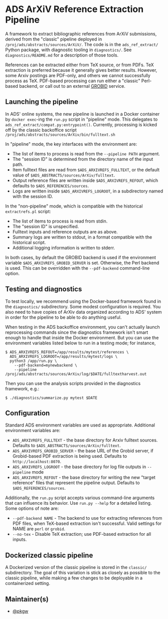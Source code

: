 # ADS ArXiV Reference Extraction Pipeline

A framework to extract bibliographic references from ArXiV submissions, derived
from the "classic" pipeline deployed in `/proj/ads/abstracts/sources/ArXiV/`.
The code is in the `ads_ref_extract/` Python package, with diagnostic tooling in
`diagnostics/`. See `diagnostics/README.md` for a description of those tools.

References can be extracted either from TeX source, or from PDFs. TeX extraction
is preferred because it generally gives better results. However, some Arxiv
postings are PDF-only, and others we cannot successfully process as TeX. PDF-based
processing can run either a "classic" Perl-based backend, or call out to an
external [GROBID] service.

[GROBID]: https://grobid.readthedocs.io/


## Launching the pipeline

In ADS' online systems, the new pipeline is launched in a Docker container by
`docker exec`-ing the `run.py` script in "pipeline" mode. This delegates to
`ads_ref_extract/compat.py:entrypoint()`. Currently, processing is kicked off by
the classic backoffice script
`/proj/ads/abstracts/sources/ArXiv/bin/fulltext.sh`

In "pipeline" mode, the key interfaces with the environment are:

- The list of items to process is read from the `--pipeline PATH` argument.
- The "session ID" is determined from the directory name of the input path.
- Item fulltext files are read from `$ADS_ARXIVREFS_FULLTEXT`, or the default
  value of `$ADS_ABSTRACTS/sources/ArXiv/fulltext`.
- Output reference files are written inside `$ADS_ARXIVREFS_REFOUT`, which
  defaults to `$ADS_REFERENCES/sources`.
- Logs are written inside `$ADS_ARXIVREFS_LOGROOT`, in a subdirectory named
  with the session ID.

In the "non-pipeline" mode, which is compatible with the historical
`extractrefs.pl` script:

- The list of items to process is read from stdin.
- The "session ID" is unspecified.
- Fulltext inputs and reference outputs are as above.
- Summary logs are written to stdout, in a format compatible with the historical
  script.
- Additional logging information is written to stderr.

In both cases, by default the GROBID backend is used if the environment variable
`$ADS_ARXIVREFS_GROBID_SERVER` is set. Otherwise, the Perl backend is used. This
can be overridden with the `--pdf-backend` command-line option.


## Testing and diagnostics

To test locally, we recommend using the Docker-based framework found in the
`diagnostics/` subdirectory. Some modest configuration is required. You also
need to have copies of ArXiv data organized according to ADS' system in order
for the pipeline to be able to do anything useful.

When testing in the ADS backoffice environment, you can't actually launch
reprocessing commands since the diagnostics framework isn't smart enough to
handle that inside the Docker environment. But you can use the environment
variables listed below to run in a testing mode; for instance,

```
$ ADS_ARXIVREFS_REFOUT=/app/results/mytest/references \
  ADS_ARXIVREFS_LOGROOT=/app/results/mytest/logs \
  python3 /app/run.py \
    --pdf-backend=mynewbackend \
    --pipeline /proj/ads/abstracts/sources/ArXiv/log/$DATE/fulltextharvest.out
```

Then you can use the analysis scripts provided in the diagnostics framework, e.g.:

```
$ ./diagnostics/summarize.py mytest $DATE
```


## Configuration

Standard ADS environment variables are used as appropriate. Additional
environment variables are:

- `ADS_ARXIVREFS_FULLTEXT` - the base directory for Arxiv fulltext sources.
  Defaults to `$ADS_ABSTRACTS/sources/ArXiv/fulltext`.
- `ADS_ARXIVREFS_GROBID_SERVER` - the base URL of the Grobid server, if
  Grobid-based PDF extraction is being used. Defaults to `http://localhost:8070`.
- `ADS_ARXIVREFS_LOGROOT` - the base directory for log file outputs in
  `--pipeline` mode
- `ADS_ARXIVREFS_REFOUT` - the base directory for writing the new "target
  reference" files that represent the pipeline output. Defaults to
  `$ADS_REFERENCES/sources`.

Additionally, the `run.py` script accepts various command-line arguments
that can influence its behavior. Use `run.py --help` for a detailed listing.
Some options of note are:

- `--pdf-backend NAME` - The backend to use for extracting references from
  PDF files, when TeX-based extraction isn't successful. Valid settings for
  NAME are `perl` or `grobid`.
- `--no-tex` - Disable TeX extraction; use PDF-based extraction for all inputs.


## Dockerized classic pipeline

A Dockerized version of the classic pipeline is stored in the `classic/`
subdirectory. The goal of this variation is stick as closely as possible to the
classic pipeline, while making a few changes to be deployable in a containerized
setting.


## Maintainer(s)

- [@pkgw](https://github.com/pkgw)
